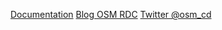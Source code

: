  [Documentation](https://opendatalabrdc.github.io/Documentation/index.html)
 [Blog OSM RDC](http://openstreetmap.cd/fr/)
 [Twitter @osm_cd](https://twitter.com/OSM_CD)

